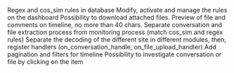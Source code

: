 Regex and cos_sim rules in database
Modify, activate and manage the rules on the dashboard
Possibility to download attached files.
Preview of file and comments on timeline, no more than 40 chars.
Separate conversation and file extraction process from monitoring process (match cos_sim and regex rules)
Separate the decoding of the different site in different modules, then, register handlers (on_conversation_handle, on_file_upload_handler)
Add pagination and filters for timeline
Possibility to investigate conversation or file by clicking on the item